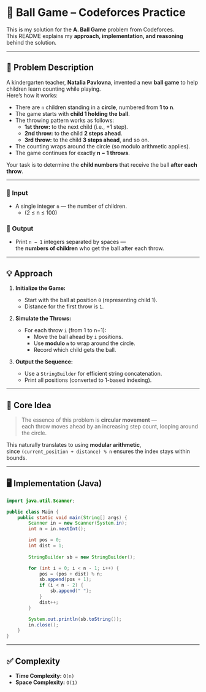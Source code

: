 # 🏐 Ball Game – Codeforces Practice

This is my solution for the **A. Ball Game** problem from Codeforces.  
This README explains my **approach, implementation, and reasoning** behind the solution.

---

## 📄 Problem Description

A kindergarten teacher, **Natalia Pavlovna**, invented a new **ball game** to help children learn counting while playing.  
Here’s how it works:

- There are `n` children standing in a **circle**, numbered from **1 to n**.
- The game starts with **child 1 holding the ball**.
- The throwing pattern works as follows:
  - **1st throw:** to the next child (i.e., +1 step).
  - **2nd throw:** to the child **2 steps ahead**.
  - **3rd throw:** to the child **3 steps ahead**, and so on.
- The counting wraps around the circle (so modulo arithmetic applies).
- The game continues for exactly **n − 1 throws**.

Your task is to determine the **child numbers** that receive the ball **after each throw**.

---

### 🔢 Input
- A single integer `n` — the number of children.  
  - (2 ≤ n ≤ 100)

### 🧾 Output
- Print `n − 1` integers separated by spaces —  
  the **numbers of children** who get the ball after each throw.

---

## 💡 Approach

1. **Initialize the Game:**
   - Start with the ball at position `0` (representing child 1).
   - Distance for the first throw is `1`.

2. **Simulate the Throws:**
   - For each throw `i` (from 1 to n−1):
     - Move the ball ahead by `i` positions.
     - Use **modulo `n`** to wrap around the circle.
     - Record which child gets the ball.

3. **Output the Sequence:**
   - Use a `StringBuilder` for efficient string concatenation.
   - Print all positions (converted to 1-based indexing).

---

## 🧠 Core Idea

> The essence of this problem is **circular movement** —  
> each throw moves ahead by an increasing step count, looping around the circle.

This naturally translates to using **modular arithmetic**,  
since `(current_position + distance) % n` ensures the index stays within bounds.

---

## 🖥️ Implementation (Java)

```java
import java.util.Scanner;

public class Main {
    public static void main(String[] args) {
        Scanner in = new Scanner(System.in);
        int n = in.nextInt();

        int pos = 0;
        int dist = 1;
        
        StringBuilder sb = new StringBuilder();

        for (int i = 0; i < n - 1; i++) {
            pos = (pos + dist) % n;
            sb.append(pos + 1);
            if (i < n - 2) {
                sb.append(" ");
            }
            dist++;
        }

        System.out.println(sb.toString());
        in.close();
    }
}
```
---
## ✅ Complexity
- **Time Complexity:** `O(n)`
- **Space Complexity:** `O(1)`
